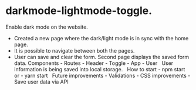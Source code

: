 # darkmode-lightmode-toggle.
Enable dark mode on the website.
- Created a new page where the dark/light mode is in sync with the home page.
- It is possible to navigate between both the pages.
- User can save and clear the form. Second page displays the saved form data.
Components - Routes - Header - Toggle - App - User  
User information is being saved into local storage.  
How to start - npm start or - yarn start  
Future improvements - Validations - CSS improvements - Save user data via API
